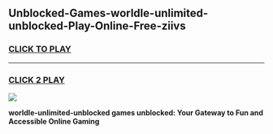 
## Unblocked-Games-worldle-unlimited-unblocked-Play-Online-Free-ziivs
<h3>
<a href="https://premium76.site?title=worldle-unlimited-unblocked&ref=26A">CLICK TO PLAY</a></h3>
<hr>

<h3>
<a href="https://premium76.site?title=worldle-unlimited-unblocked&ref=26A">CLICK 2 PLAY</a>
  
</h3>

<a href="https://premium76.site?title=worldle-unlimited-unblocked&ref=26A"><img src="https://clearcache.store/games.png"></a>


**worldle-unlimited-unblocked games unblocked: Your Gateway to Fun and Accessible Online Gaming**

